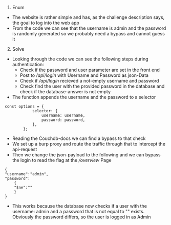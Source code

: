 1. Enum
- The website is rather simple and has, as the challenge description says, the goal to log into the web app
- From the code we can see that the username is admin and the password is randomly generated so we probably need a bypass and cannot guess it

2. Solve
- Looking through the code we can see the following steps during authentication:
  + Check if the password and user parameter are set in the front end
  + Post to */api/login* with Username and Password as json-Data
  + Check if */api/login* recieved a not-empty username and password
  + Check find the user with the provided password in the database and check if the database-answer is not empty
- The function appends the username and the password to a selector

```
const options = {
            selector: {
                username: username,
                password: password,
            },
        };
```
- Reading the Couchdb-docs we can find a bypass to that check
- We set up a burp proxy and route the traffic through that to intercept the api-request
- Then we change the json-payload to the following and we can bypass the login to read the flag at the */overview* Page
```
{
"username":"admin",
"password":
    {
    "$ne":""
    }
}
```
- This works because the database now checks if a user with the username: admin and a password that is not equal to "" exists. Obviously the password differs, so the user is logged in as Admin  